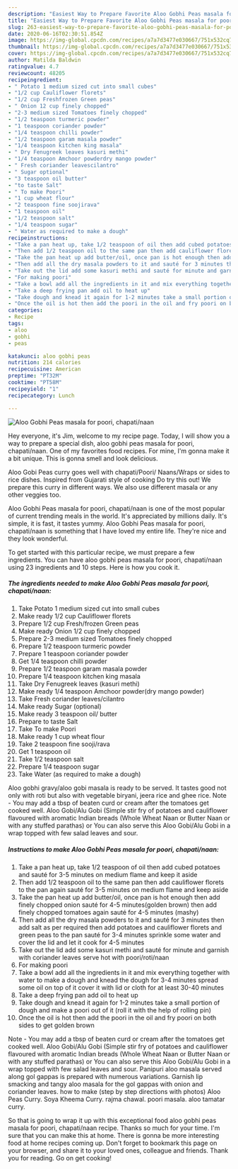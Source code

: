 ```yaml
---
description: "Easiest Way to Prepare Favorite Aloo Gobhi Peas masala for poori, chapati/naan"
title: "Easiest Way to Prepare Favorite Aloo Gobhi Peas masala for poori, chapati/naan"
slug: 263-easiest-way-to-prepare-favorite-aloo-gobhi-peas-masala-for-poori-chapati-naan
date: 2020-06-16T02:30:51.854Z
image: https://img-global.cpcdn.com/recipes/a7a7d3477e030667/751x532cq70/aloo-gobhi-peas-masala-for-poori-chapatinaan-recipe-main-photo.jpg
thumbnail: https://img-global.cpcdn.com/recipes/a7a7d3477e030667/751x532cq70/aloo-gobhi-peas-masala-for-poori-chapatinaan-recipe-main-photo.jpg
cover: https://img-global.cpcdn.com/recipes/a7a7d3477e030667/751x532cq70/aloo-gobhi-peas-masala-for-poori-chapatinaan-recipe-main-photo.jpg
author: Matilda Baldwin
ratingvalue: 4.7
reviewcount: 48205
recipeingredient:
- " Potato 1 medium sized cut into small cubes"
- "1/2 cup Cauliflower florets"
- "1/2 cup Freshfrozen Green peas"
- " Onion 12 cup finely chopped"
- "2-3 medium sized Tomatoes finely chopped"
- "1/2 teaspoon turmeric powder"
- "1 teaspoon coriander powder"
- "1/4 teaspoon chilli powder"
- "1/2 teaspoon garam masala powder"
- "1/4 teaspoon kitchen king masala"
- " Dry Fenugreek leaves kasuri methi"
- "1/4 teaspoon Amchoor powderdry mango powder"
- " Fresh coriander leavescilantro"
- " Sugar optional"
- "3 teaspoon oil butter"
- "to taste Salt"
- " To make Poori"
- "1 cup wheat flour"
- "2 teaspoon fine soojirava"
- "1 teaspoon oil"
- "1/2 teaspoon salt"
- "1/4 teaspoon sugar"
- " Water as required to make a dough"
recipeinstructions:
- "Take a pan heat up, take 1/2 teaspoon of oil then add cubed potatoes and sauté for 3-5 minutes on medium flame and keep it aside"
- "Then add 1/2 teaspoon oil to the same pan then add cauliflower florets to the pan again sauté for 3-5 minutes on medium flame and keep aside"
- "Take the pan heat up add butter/oil, once pan is hot enough then add finely chopped onion sauté for 4-5 minutes(golden brown) then add finely chopped tomatoes again sauté for 4-5 minutes (mashy)"
- "Then add all the dry masala powders to it and sauté for 3 minutes then add salt as per required then add potatoes and cauliflower florets and green peas to the pan sauté for 3-4 minutes sprinkle some water and cover the lid and let it cook for 4-5 minutes"
- "Take out the lid add some kasuri methi and sauté for minute and garnish with coriander leaves serve hot with poori/roti/naan"
- "For making poori"
- "Take a bowl add all the ingredients in it and mix everything together with water to make a dough and knead the dough for 3-4 minutes spread some oil on top of it cover it with lid or cloth for at least 30-40 minutes"
- "Take a deep frying pan add oil to heat up"
- "Take dough and knead it again for 1-2 minutes take a small portion of dough and make a poori out of it (roll it with the help of rolling pin)"
- "Once the oil is hot then add the poori in the oil and fry poori on both sides to get golden brown"
categories:
- Recipe
tags:
- aloo
- gobhi
- peas

katakunci: aloo gobhi peas 
nutrition: 214 calories
recipecuisine: American
preptime: "PT32M"
cooktime: "PT58M"
recipeyield: "1"
recipecategory: Lunch

---
```



![Aloo Gobhi Peas masala for poori, chapati/naan](https://img-global.cpcdn.com/recipes/a7a7d3477e030667/751x532cq70/aloo-gobhi-peas-masala-for-poori-chapatinaan-recipe-main-photo.jpg)

Hey everyone, it's Jim, welcome to my recipe page. Today, I will show you a way to prepare a special dish, aloo gobhi peas masala for poori, chapati/naan. One of my favorites food recipes. For mine, I'm gonna make it a bit unique. This is gonna smell and look delicious.

Aloo Gobi Peas curry goes well with chapati/Poori/ Naans/Wraps or sides to rice dishes. Inspired from Gujarati style of cooking Do try this out! We prepare this curry in different ways. We also use different masala or any other veggies too.

Aloo Gobhi Peas masala for poori, chapati/naan is one of the most popular of current trending meals in the world. It's appreciated by millions daily. It's simple, it is fast, it tastes yummy. Aloo Gobhi Peas masala for poori, chapati/naan is something that I have loved my entire life. They're nice and they look wonderful.


To get started with this particular recipe, we must prepare a few ingredients. You can have aloo gobhi peas masala for poori, chapati/naan using 23 ingredients and 10 steps. Here is how you cook it.

<!--inarticleads1-->

##### The ingredients needed to make Aloo Gobhi Peas masala for poori, chapati/naan:

1. Take  Potato 1 medium sized cut into small cubes
1. Make ready 1/2 cup Cauliflower florets
1. Prepare 1/2 cup Fresh/frozen Green peas
1. Make ready  Onion 1/2 cup finely chopped
1. Prepare 2-3 medium sized Tomatoes finely chopped
1. Prepare 1/2 teaspoon turmeric powder
1. Prepare 1 teaspoon coriander powder
1. Get 1/4 teaspoon chilli powder
1. Prepare 1/2 teaspoon garam masala powder
1. Prepare 1/4 teaspoon kitchen king masala
1. Take  Dry Fenugreek leaves (kasuri methi)
1. Make ready 1/4 teaspoon Amchoor powder(dry mango powder)
1. Take  Fresh coriander leaves/cilantro
1. Make ready  Sugar (optional)
1. Make ready 3 teaspoon oil/ butter
1. Prepare to taste Salt
1. Take  To make Poori
1. Make ready 1 cup wheat flour
1. Take 2 teaspoon fine sooji/rava
1. Get 1 teaspoon oil
1. Take 1/2 teaspoon salt
1. Prepare 1/4 teaspoon sugar
1. Take  Water (as required to make a dough)


Aloo gobhi gravy/aloo gobi masala is ready to be served. It tastes good not only with roti but also with vegetable biryani, jeera rice and ghee rice. Note - You may add a tbsp of beaten curd or cream after the tomatoes get cooked well. Aloo Gobi/Alu Gobi (Simple stir fry of potatoes and cauliflower flavoured with aromatic Indian breads (Whole Wheat Naan or Butter Naan or with any stuffed parathas) or You can also serve this Aloo Gobi/Alu Gobi in a wrap topped with few salad leaves and sour. 

<!--inarticleads2-->

##### Instructions to make Aloo Gobhi Peas masala for poori, chapati/naan:

1. Take a pan heat up, take 1/2 teaspoon of oil then add cubed potatoes and sauté for 3-5 minutes on medium flame and keep it aside
1. Then add 1/2 teaspoon oil to the same pan then add cauliflower florets to the pan again sauté for 3-5 minutes on medium flame and keep aside
1. Take the pan heat up add butter/oil, once pan is hot enough then add finely chopped onion sauté for 4-5 minutes(golden brown) then add finely chopped tomatoes again sauté for 4-5 minutes (mashy)
1. Then add all the dry masala powders to it and sauté for 3 minutes then add salt as per required then add potatoes and cauliflower florets and green peas to the pan sauté for 3-4 minutes sprinkle some water and cover the lid and let it cook for 4-5 minutes
1. Take out the lid add some kasuri methi and sauté for minute and garnish with coriander leaves serve hot with poori/roti/naan
1. For making poori
1. Take a bowl add all the ingredients in it and mix everything together with water to make a dough and knead the dough for 3-4 minutes spread some oil on top of it cover it with lid or cloth for at least 30-40 minutes
1. Take a deep frying pan add oil to heat up
1. Take dough and knead it again for 1-2 minutes take a small portion of dough and make a poori out of it (roll it with the help of rolling pin)
1. Once the oil is hot then add the poori in the oil and fry poori on both sides to get golden brown


Note - You may add a tbsp of beaten curd or cream after the tomatoes get cooked well. Aloo Gobi/Alu Gobi (Simple stir fry of potatoes and cauliflower flavoured with aromatic Indian breads (Whole Wheat Naan or Butter Naan or with any stuffed parathas) or You can also serve this Aloo Gobi/Alu Gobi in a wrap topped with few salad leaves and sour. Panipuri aloo masala served along gol gappas is prepared with numerous variations. Garnish lip smacking and tangy aloo masala for the gol gappas with onion and coriander leaves. how to make (step by step directions with photos)  Aloo Peas Curry. Soya Kheema Curry. rajma chawal. poori masala. aloo tamatar curry. 

So that is going to wrap it up with this exceptional food aloo gobhi peas masala for poori, chapati/naan recipe. Thanks so much for your time. I'm sure that you can make this at home. There is gonna be more interesting food at home recipes coming up. Don't forget to bookmark this page on your browser, and share it to your loved ones, colleague and friends. Thank you for reading. Go on get cooking!
